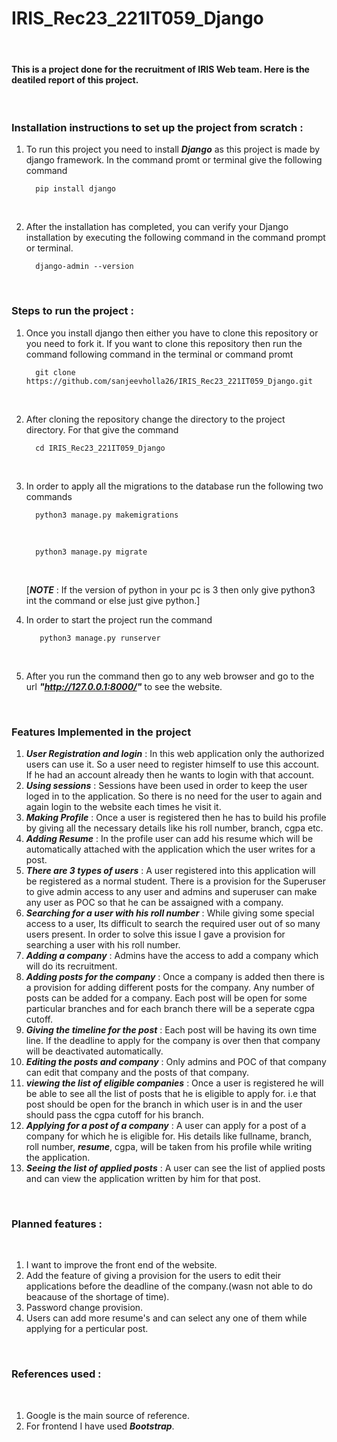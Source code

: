 # IRIS_Rec23_221IT059_Django

<br>

#### This is a project done for the recruitment of IRIS Web team. Here is the deatiled report of this project.
<br>

### Installation instructions to set up the project from scratch :
1. To run this project you need to install ***Django*** as this project is made by django framework.
   In the command promt or terminal give the following command 
   <br>
   
         pip install django
      
   <br>
2. After the installation has completed, you can verify your Django installation by executing the following command in the    command prompt or terminal.
   <br>
   
         django-admin --version
      
   <br>


### Steps to run the project :
1. Once you install django then either you have to clone this repository or you need to fork it. If you want to clone this repository then run the command following command in the terminal or command promt
   <br>

         git clone https://github.com/sanjeevholla26/IRIS_Rec23_221IT059_Django.git

   <br>

2. After cloning the repository change the directory to the project directory. For that give the command 
   <br>
   
         cd IRIS_Rec23_221IT059_Django
      
   <br>
   
3. In order to apply all the migrations to the database run the following two commands
   <br>

         python3 manage.py makemigrations
   
   <br>
  
         python3 manage.py migrate
   
   <br>
   
   [***NOTE*** : If the version of python in your pc is 3 then only give python3 int the command or else just give python.]
   <br>
   
4. In order to start the project run the command 
   <br>

          python3 manage.py runserver
    
   <br>
5. After you run the command then go to any web browser and go to the url ***"http://127.0.0.1:8000/"*** to see the website. 

<br>
   
   ### Features Implemented in the project 
   

1. ***User Registration and login*** : In this web application only the authorized users can use it. So a user need to register himself to use this account. If he had an account already then he wants to login with that account.
2. ***Using sessions*** : Sessions have been used in order to keep the user loged in to the application. So there is no need for the user to again and again login to the website each times he visit it.
3. ***Making Profile*** : Once a user is registered then he has to build his profile by giving all the necessary details like his roll number, branch, cgpa etc.
4. ***Adding Resume*** : In the profile user can add his resume which will be automatically attached with the application which the user writes for a post.
5. ***There are 3 types of users*** : A user registered into this application will be registered as a normal student. There is a provision for the Superuser to give admin access to any user and admins and superuser can make any user as POC so that he can be assaigned with a company.
6. ***Searching for a user with his roll number*** : While giving some special access to a user, Its difficult to search the required user out of so many users present. In order to solve this issue I gave a provision for searching a user with his roll number.
7. ***Adding a company*** : Admins have the access to add a company which will do its recruitment.
8. ***Adding posts for the company*** : Once a company is added then there is a provision for adding different posts for the company. Any number of posts can be added for a company. Each post will be open for some particular branches and for each branch there will be a seperate cgpa cutoff.
9. ***Giving the timeline for the post*** : Each post will be having its own time line. If the deadline to apply for the company is over then that company will be deactivated automatically.
10. ***Editing the posts and company*** : Only admins and POC of that company can edit that company and the posts of that company.
11. ***viewing the list of eligible companies*** : Once a user is registered he will be able to see all the list of posts that he is eligible to apply for. i.e that post should be open for the branch in which user is in and the user should pass the cgpa cutoff for his branch.
12. ***Applying for a post of a company*** : A user can apply for a post of a company for which he is eligible for. His details like fullname, branch, roll number, ***resume***, cgpa, will be taken from his profile while writing the application. 
13. ***Seeing the list of applied posts*** : A user can see the list of applied posts and can view the application written by him for that post.
<br>

### Planned features :
<br>

1. I want to improve the front end of the website.
2. Add the feature of giving a provision for the users to edit their applications before the deadline of the company.(wasn not able to do beacause of the shortage of time).
3. Password change provision.
4. Users can add more resume's and can select any one of them while applying for a perticular post.
<br>

### References used :
<br>

1. Google is the main source of reference.
2. For frontend I have used ***Bootstrap***.
